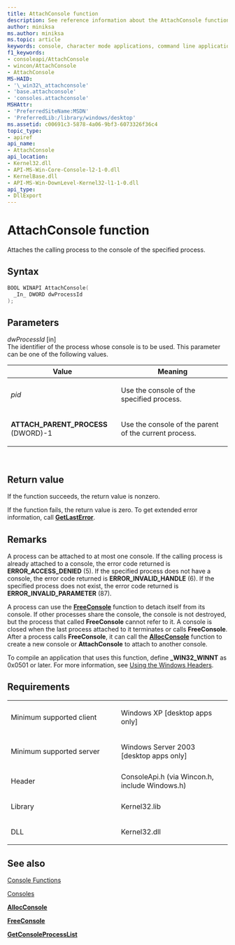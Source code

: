 ```yaml
---
title: AttachConsole function
description: See reference information about the AttachConsole function, which attaches the calling process to the console of the specified process.
author: miniksa
ms.author: miniksa
ms.topic: article
keywords: console, character mode applications, command line applications, terminal applications, console api
f1_keywords: 
- consoleapi/AttachConsole
- wincon/AttachConsole
- AttachConsole
MS-HAID:
- '\_win32\_attachconsole'
- 'base.attachconsole'
- 'consoles.attachconsole'
MSHAttr:
- 'PreferredSiteName:MSDN'
- 'PreferredLib:/library/windows/desktop'
ms.assetid: c00691c3-5878-4a06-9bf3-6073326f36c4
topic_type:
- apiref
api_name:
- AttachConsole
api_location:
- Kernel32.dll
- API-MS-Win-Core-Console-l2-1-0.dll
- KernelBase.dll
- API-MS-Win-DownLevel-Kernel32-l1-1-0.dll
api_type:
- DllExport
---
```


# AttachConsole function


Attaches the calling process to the console of the specified process.

Syntax
------

```C
BOOL WINAPI AttachConsole(
  _In_ DWORD dwProcessId
);
```

Parameters
----------

*dwProcessId* \[in\]  
The identifier of the process whose console is to be used. This parameter can be one of the following values.

<table>
<colgroup>
<col width="50%" />
<col width="50%" />
</colgroup>
<thead>
<tr class="header">
<th>Value</th>
<th>Meaning</th>
</tr>
</thead>
<tbody>
<tr class="odd">
<td><em>pid</em></td>
<td><p>Use the console of the specified process.</p></td>
</tr>
<tr class="even">
<td><span id="ATTACH_PARENT_PROCESS"></span><span id="attach_parent_process"></span>
<strong>ATTACH_PARENT_PROCESS</strong>
(DWORD)-1</td>
<td><p>Use the console of the parent of the current process.</p></td>
</tr>
</tbody>
</table>

 

Return value
------------

If the function succeeds, the return value is nonzero.

If the function fails, the return value is zero. To get extended error information, call [**GetLastError**](https://msdn.microsoft.com/library/windows/desktop/ms679360).

Remarks
-------

A process can be attached to at most one console. If the calling process is already attached to a console, the error code returned is **ERROR\_ACCESS\_DENIED** (5). If the specified process does not have a console, the error code returned is **ERROR\_INVALID\_HANDLE** (6). If the specified process does not exist, the error code returned is **ERROR\_INVALID\_PARAMETER** (87).

A process can use the [**FreeConsole**](freeconsole.md) function to detach itself from its console. If other processes share the console, the console is not destroyed, but the process that called **FreeConsole** cannot refer to it. A console is closed when the last process attached to it terminates or calls **FreeConsole**. After a process calls **FreeConsole**, it can call the [**AllocConsole**](allocconsole.md) function to create a new console or **AttachConsole** to attach to another console.

To compile an application that uses this function, define **\_WIN32\_WINNT** as 0x0501 or later. For more information, see [Using the Windows Headers](https://msdn.microsoft.com/library/windows/desktop/aa383745).

Requirements
------------

<table>
<colgroup>
<col width="50%" />
<col width="50%" />
</colgroup>
<tbody>
<tr class="odd">
<td><p>Minimum supported client</p></td>
<td><p>Windows XP [desktop apps only]</p></td>
</tr>
<tr class="even">
<td><p>Minimum supported server</p></td>
<td><p>Windows Server 2003 [desktop apps only]</p></td>
</tr>
<tr class="odd">
<td><p>Header</p></td>
<td>ConsoleApi.h (via Wincon.h, include Windows.h)</td>
</tr>
<tr class="even">
<td><p>Library</p></td>
<td>Kernel32.lib</td>
</tr>
<tr class="odd">
<td><p>DLL</p></td>
<td>Kernel32.dll</td>
</tr>
<tr class="even">
</tr>
<tr class="odd">
</tr>
<tr class="even">
</tr>
</tbody>
</table>

## <span id="see_also"></span>See also


[Console Functions](console-functions.md)

[Consoles](consoles.md)

[**AllocConsole**](allocconsole.md)

[**FreeConsole**](freeconsole.md)

[**GetConsoleProcessList**](getconsoleprocesslist.md)

 

 




